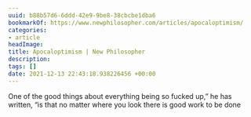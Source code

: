 ```yaml
---
uuid: b88b57d6-6ddd-42e9-9be8-38cbcbe1dba6
bookmarkOf: https://www.newphilosopher.com/articles/apocaloptimism/
categories:
- article
headImage:
title: Apocaloptimism | New Philosopher
description:
tags: []
date: 2021-12-13 22:43:18.938226456 +00:00
---
```


One of the good things about everything being so fucked up,” he has written, “is that no matter where you look there is good work to be done
